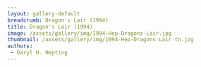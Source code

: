 ```yaml
---
layout: gallery-default
breadcrumb: Dragon's Lair (1994)
title: Dragon's Lair (1994)
image: /assets/gallery/img/1994-Hep-Dragons-Lair.jpg
thumbnail: /assets/gallery/img/1994-Hep-Dragons-Lair-tn.jpg
authors:
 - Daryl H. Hepting
---
```

